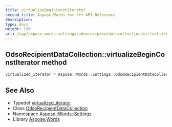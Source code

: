 ```yaml
---
title: virtualizeBeginConstIterator
second_title: Aspose.Words for C++ API Reference
description: 
type: docs
weight: 196
url: /cpp/aspose.words.settings/odsorecipientdatacollection/virtualizebeginconstiterator/
---
```

## OdsoRecipientDataCollection::virtualizeBeginConstIterator method




```cpp
virtualized_iterator * Aspose::Words::Settings::OdsoRecipientDataCollection::virtualizeBeginConstIterator() const override
```

## See Also

* Typedef [virtualized_iterator](../virtualized_iterator/)
* Class [OdsoRecipientDataCollection](../)
* Namespace [Aspose::Words::Settings](../../)
* Library [Aspose.Words](../../../)
